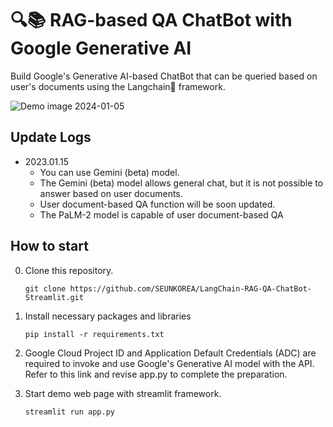 # 🔍📚 RAG-based QA ChatBot with Google Generative AI

Build Google's Generative AI-based ChatBot that can be queried based on user's documents using the Langchain🦜 framework.

![Demo image 2024-01-05]("https://github.com/SEUNKOREA/LangChain-RAG-QA-ChatBot-Streamlit/blob/main/Demo%20image%202024-01-05.png)

## Update Logs
- 2023.01.15
    - You can use Gemini (beta) model.
    - The Gemini (beta) model allows general chat, but it is not possible to answer based on user documents. 
    - User document-based QA function will be soon updated.
    - The PaLM-2 model is capable of user document-based QA



## How to start
0. Clone this repository.
    ```
    git clone https://github.com/SEUNKOREA/LangChain-RAG-QA-ChatBot-Streamlit.git
    ```


1. Install necessary packages and libraries

    ```
    pip install -r requirements.txt
    ```


2. Google Cloud Project ID and Application Default Credentials (ADC) are required to invoke and use Google's Generative AI model with the API. Refer to this link and revise app.py to complete the preparation.


3. Start demo web page with streamlit framework.
    ```
    streamlit run app.py
    ```
